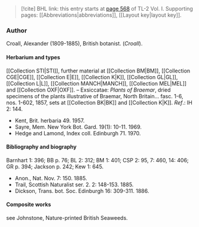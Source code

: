 > [!cite] BHL link: this entry starts at [page 568](https://www.biodiversitylibrary.org/item/103414#page/616/mode/1up) of TL-2 Vol. I.
> Supporting pages: [[Abbreviations|abbreviations]], [[Layout key|layout key]].

### Author

Croall, Alexander (1809-1885), British botanist. (*Croall*).

#### Herbarium and types

[[Collection STI|STI]], further material at [[Collection BM|BM]], [[Collection CGE|CGE]], [[Collection E|E]], [[Collection K|K]], [[Collection GL|GL]], [[Collection L|L]], [[Collection MANCH|MANCH]], [[Collection MEL|MEL]] and [[Collection OXF|OXF]]. – Exsiccatae: *Plants of Braemar*, dried specimens of the plants illustrative of Braemar, North Britain... fasc. 1-6, nos. 1-602, 1857, sets at [[Collection BK|BK]] and [[Collection K|K]].
*Ref*.: IH 2: 144.
- Kent, Brit. herbaria 49. 1957.
- Sayre, Mem. New York Bot. Gard. 19(1): 10-11. 1969.
- Hedge and Lamond, Index coll. Edinburgh 71. 1970.

#### Bibliography and biography

Barnhart 1: 396; BB p. 76; BL 2: 312; BM 1: 401; CSP 2: 95, 7: 460, 14: 406; GR p. 394; Jackson p. 242; Kew 1: 645.
- Anon., Nat. Nov. 7: 150. 1885.
- Trail, Scottish Naturalist ser. 2. 2: 148-153. 1885.
- Dickson, Trans. bot. Soc. Edinburgh 16: 309-311. 1886.

#### Composite works

see Johnstone, Nature-printed British Seaweeds.

